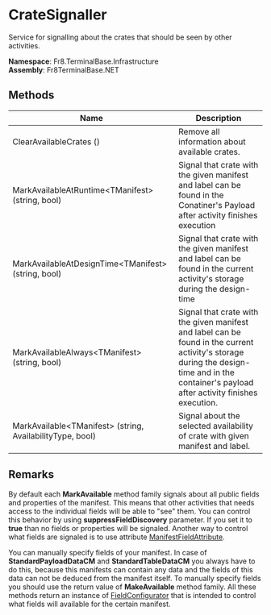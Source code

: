 # CrateSignaller

Service for signalling about the crates that should be seen by other activities. 

**Namespace**: Fr8.TerminalBase.Infrastructure  
**Assembly**: Fr8TerminalBase.NET


## Methods
| Name                            |Description                                                                                 |
|---------------------------------|------------------------------------------------------------------------------------------- |
| ClearAvailableCrates ()| Remove all information about available crates. |
| MarkAvailableAtRuntime\<TManifest> (string, bool) | Signal that crate with the given manifest and label can be found in the Conatiner's Payload after activity finishes execution |
| MarkAvailableAtDesignTime\<TManifest> (string, bool) | Signal that crate with the given manifest and label can be found in the current activity's storage during the design-time |
| MarkAvailableAlways\<TManifest> (string, bool) | Signal that crate with the given manifest and label can be found in the current activity's storage during the design-time and in the container's payload after activity finishes execution. |
| MarkAvailable\<TManifest> (string, AvailabilityType, bool) | Signal about the selected availability of crate with given manifest and label.

## Remarks
By default each **MarkAvailable** method family signals about all public fields and properties of the manifest. This means that other activities that needs access to the individual fields will be able to "see" them. You can control this behavior by using **suppressFieldDiscovery** parameter. If you set it to **true** than no fields or properties will be signaled. Another way to control what fields are signaled is to use attribute [ManifestFieldAttribute](/Docs/ForDevelopers/SDK/.NET/Reference/ManifestFieldAttribute.md).

You can manually specify fields of your manifest. In case of **StandardPayloadDataCM** and **StandardTableDataCM** you always have to do this, because this manifests can contain any data and the fields of this data can not be deduced from the manifest itself. To manually specify fields you should use the return value of **MakeAvailable** method family. All these methods return an instance of [FieldConfigurator](/Docs/ForDevelopers/SDK/.NET/Reference/CrateSignaller.FieldConfigurator.md) that is intended to control what fields will available for the certain manifest.

 
